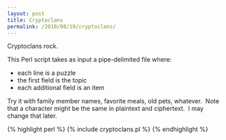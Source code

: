 ```yaml
---
layout: post
title: Cryptoclans
permalink: /2010/08/19/cryptoclans/
---
```

								
Cryptoclans rock.

This Perl script takes as input a pipe-delimited file where:

* each line is a puzzle
* the first field is the topic
* each additional field is an item

Try it with family member names, favorite meals, old pets, whatever.  Note that a character might be the same in plaintext and ciphertext.  I may change that later.

<!--excerpt-->

{% highlight perl %}
{% include cryptoclans.pl %}
{% endhighlight %}

